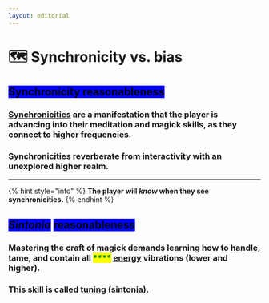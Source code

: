 ```yaml
---
layout: editorial
---
```


# 🗺 Synchronicity vs. bias

## <mark style="background-color:blue;">Synchronicity reasonableness</mark>

### [Synchronicities](../a/) are a manifestation that the player is advancing into their meditation and magick skills, as they connect to higher frequencies.

### Synchronicities reverberate from interactivity with an unexplored higher realm.

****

{% hint style="info" %}
**The player will **_**know**_** when they see synchronicities.**
{% endhint %}

<mark style="background-color:blue;"></mark>

## _<mark style="background-color:blue;">Sintonia</mark>_ <mark style="background-color:blue;"></mark><mark style="background-color:blue;">reasonableness</mark>

### Mastering the craft of magick demands learning how to handle, tame, and contain all <mark style="color:green;">****</mark> [energy](../energy/) vibrations (lower and higher).&#x20;

### This skill is called [tuning](../materializing/manifesting/tuning.md) (sintonia).

